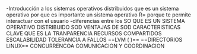 -Introducción a los sistemas operativos distribuidos
que es un sistema operativo
por que es importante un sistema operativo R= porque te permite interactuar con el usuario
-diferencias entre los SO
QUE ES UN SISTEMA OPERATIVO DISTRIBUIDO SOD
VENTAJAS DE SOD 
CARACTERISTICAS CLAVE
QUE ES LA TRANPARENCIA 
RECURSOS COMPARTIDOS
ESCALABILIDAD
TOLERANCIA A FALLOS
==LVM ( )==
==DIRECTORIOS LINUX==
CONCURRENCOA
COMUNICACION Y COORDINACION

